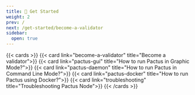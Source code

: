 ```yaml
---
title: 🏃 Get Started
weight: 2
prev: /
next: /get-started/become-a-validator
sidebar:
  open: true
---
```


{{< cards >}}
  {{< card link="become-a-validator" title="Become a validator">}}
  {{< card link="pactus-gui" title="How to run Pactus in Graphic Mode?">}}
  {{< card link="pactus-daemon" title="How to run Pactus in Command Line Mode?">}}
  {{< card link="pactus-docker" title="How to run Pactus using Docker?">}}
  {{< card link="troubleshooting" title="Troubleshooting Pactus Node">}}
{{< /cards >}}
